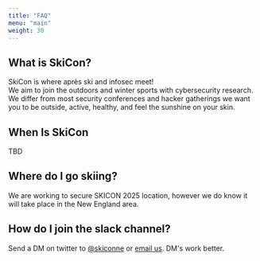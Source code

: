 ```yaml
---
title: "FAQ"
menu: "main"
weight: 30
---
```


## What is SkiCon?

SkiCon is where après ski and infosec meet!  
We aim to join the outdoors and winter sports with cybersecurity research. We differ from most security conferences and hacker gatherings we want you to be outside, active, healthy, and feel the sunshine on your skin.

## When Is SkiCon

TBD

## Where do I go skiing?

We are working to secure SKICON 2025 location, however we do know it will take place in the New England area. 

## How do I join the slack channel?

Send a DM on twitter to [@skiconne](https://x.com/SNOWcon_2025) or [email us](mailto:skiconne@gmail.com). DM's work better.
